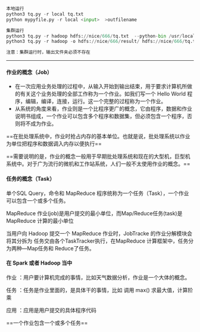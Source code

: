 ```python
本地运行
python3 tq.py -r local tq.txt
python mypyfile.py -r local <input>  >outfilename

集群运行
python3 tq.py -r hadoop hdfs://nice/666/tq.txt  --python-bin /usr/local/python35/bin/python3
python3 tq.py -r hadoop -o hdfs://nice/666/result/ hdfs://nice/666/tq.txt --python-bin /usr/local/python35/bin/python3

注意：集群运行时，输出文件夹必须不存在
```



---

#### 作业的概念（Job）

- 在一次应用业务处理的过程中，从输入开始到输出结束，用于要求计算机所做的有关这个业务处理的全部工作称为一个作业。如我们写一个 Hello World 程序，编辑，编译，连接，运行。这一个完整的过程称为一个作业。
- 从系统的角度来看，作业则是一个比程序更广的概念，它由程序，数据和作业说明书组成，一个作业可以包含多个程序和数据集，但必须包含一个程序，否则将不成为作业。

==在批处理系统中，作业时抢占内存的基本单位。也就是说，批处理系统以作业为单位把程序和数据调入内存以便执行==

==需要说明的是，作业的概念一般用于早期批处理系统和现在的大型机，巨型机系统中。对于广为流行的微机和工作站系统，人们一般不太使用作业的概念。==



#### 任务的概念（Task）

单个SQL Query，命令和 MapReduce 程序统称为一个任务（Task），一个作业可以包含一个或多个任务。

MapReduce 作业(job)是用户提交的最小单位，而Map/Reduce任务(task)是MapReduce 计算的最小单位 

当用户向 Hadoop 提交一个 MapReduce 作业时，JobTracke 的作业分解模块会将其分拆为 任务交由各个TaskTracker执行，在MapReduce 计算框架中，任务分为两种—Map任务和 Reduce了任务。 



#### 在 Spark 或者 Hadoop 当中

作业 ：用户要计算机完成的事情，比如天气数据分析，作业是一个大体的概念。

任务 ：任务是作业里面的，是具体干的事情，比如 调用 max() 求最大值，计算阶乘

应用 ：应用是用户提交的具体程序代码



==一个作业包含一个或多个任务==